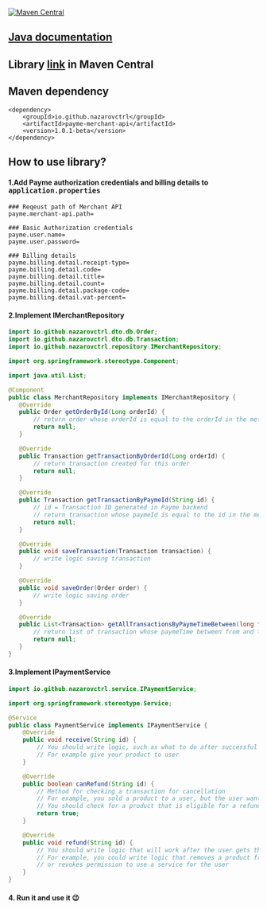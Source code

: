 [![Maven Central](https://maven-badges.herokuapp.com/maven-central/io.github.nazarovctrl/payme-merchant-api/badge.svg)](https://mvnrepository.com/artifact/io.github.nazarovctrl/payme-merchant-api)

## [Java documentation](https://javadoc.io/doc/io.github.nazarovctrl/payme-merchant-api/1.0.1-beta)
## Library [link](https://central.sonatype.com/artifact/io.github.nazarovctrl/payme-merchant-api/1.0.1-beta) in Maven Central
## Maven dependency

```
<dependency>
    <groupId>io.github.nazarovctrl</groupId>
    <artifactId>payme-merchant-api</artifactId>
    <version>1.0.1-beta</version>
</dependency>
```
## How to use library?
#### 

#### 1.Add Payme authorization credentials and billing details to <tt><b>application.properties</b></tt>

```
### Reqeust path of Merchant API
payme.merchant-api.path=

### Basic Authorization credentials 
payme.user.name=
payme.user.password=

### Billing details
payme.billing.detail.receipt-type=
payme.billing.detail.code=
payme.billing.detail.title=
payme.billing.detail.count=
payme.billing.detail.package-code=
payme.billing.detail.vat-percent=
```

 #### 2.Implement IMerchantRepository
 ```java
import io.github.nazarovctrl.dto.db.Order;
import io.github.nazarovctrl.dto.db.Transaction;
import io.github.nazarovctrl.repository.IMerchantRepository;

import org.springframework.stereotype.Component;

import java.util.List;

@Component
public class MerchantRepository implements IMerchantRepository {
    @Override
    public Order getOrderById(Long orderId) {
        // return order whose orderId is equal to the orderId in the method param
        return null;
    }

    @Override
    public Transaction getTransactionByOrderId(Long orderId) {
        // return transaction created for this order
        return null;
    }

    @Override
    public Transaction getTransactionByPaymeId(String id) {
        // id = Transaction ID generated in Payme backend
        // return transaction whose paymeId is equal to the id in the method param
        return null;
    }

    @Override
    public void saveTransaction(Transaction transaction) {
        // write logic saving transaction
    }

    @Override
    public void saveOrder(Order order) {
        // write logic saving order
    }

    @Override
    public List<Transaction> getAllTransactionsByPaymeTimeBetween(long from, long to) {
        // return list of transaction whose paymeTime between from and to
        return null;
    }
}
```

#### 3.Implement IPaymentService
````java
import io.github.nazarovctrl.service.IPaymentService;

import org.springframework.stereotype.Service;

@Service
public class PaymentService implements IPaymentService {
    @Override
    public void receive(String id) {
        // You should write logic, such as what to do after successful payment
        // For example give your product to user
    }

    @Override
    public boolean canRefund(String id) {
        // Method for checking a transaction for cancellation
        // For example, you sold a product to a user, but the user wants his money back.
        // You should check for a product that is eligible for a refund
        return true;
    }

    @Override
    public void refund(String id) {
        // You should write logic that will work after the user gets their money back
        // For example, you could write logic that removes a product from the user 
        // or revokes permission to use a service for the user
    }
}
````
#### 4. Run it and use it 😉
